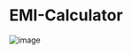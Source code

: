 # EMI-Calculator

![image](https://user-images.githubusercontent.com/76105799/187127208-ca5316b4-c63e-4a0d-93b8-ac5ea93bb6ee.png)
